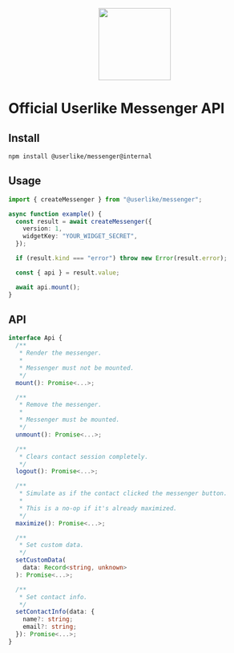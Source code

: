 <p align="center">
  <img width="144" height="144" src="https://avatars2.githubusercontent.com/u/1116280">
</p>

# Official Userlike Messenger API

## Install

```
npm install @userlike/messenger@internal
```

## Usage

```typescript
import { createMessenger } from "@userlike/messenger";

async function example() {
  const result = await createMessenger({
    version: 1,
    widgetKey: "YOUR_WIDGET_SECRET",
  });

  if (result.kind === "error") throw new Error(result.error);

  const { api } = result.value;

  await api.mount();
}
```

## API

```typescript
interface Api {
  /**
   * Render the messenger.
   *
   * Messenger must not be mounted.
   */
  mount(): Promise<...>;

  /**
   * Remove the messenger.
   *
   * Messenger must be mounted.
   */
  unmount(): Promise<...>;

  /**
   * Clears contact session completely.
   */
  logout(): Promise<...>;

  /**
   * Simulate as if the contact clicked the messenger button.
   *
   * This is a no-op if it's already maximized.
   */
  maximize(): Promise<...>;

  /**
   * Set custom data.
   */
  setCustomData(
    data: Record<string, unknown>
  ): Promise<...>;

  /**
   * Set contact info.
   */
  setContactInfo(data: {
    name?: string;
    email?: string;
  }): Promise<...>;
}
```

